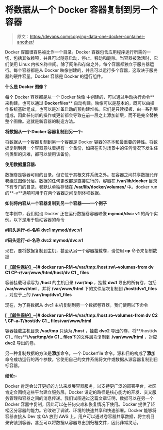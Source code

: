 # 将数据从一个 Docker 容器复制到另一个容器

> 原文：<https://devops.com/copying-data-one-docker-container-another/>

Docker 容器很容易被比作一个目录。Docker 容器包含应用程序运行所需的一切，包括其依赖项，并且可以随意启动、停止、移动和删除。当容器被激活时，它们使用 Linux 内核名称空间。除了网络和存储之外，每个容器都独立于服务器运行。每个容器都是从 Docker 映像创建的，并且可以运行多个容器，这取决于服务器的硬件容量。Docker 容器是 Docker 的运行组件。

**什么是 Docker 图像？**

每个 Docker 容器都是从一个 Docker 映像 中创建的，可以通过手动执行命令**来构建，也可以通过 **Dockerfiles**** 自动构建。映像可以是基本的，既可以由操作系统基础组成，也可以是准备启动的预构建堆栈。它们是只读模板，由一系列层组成，因此任何新的操作或更新都会导致在前一层之上添加新层，而不是完全替换整个图像。这就是新容器的制造方法。

**将数据从一个 Docker 容器复制到另一个:**

将数据从一个容器复制到另一个容器是 Docker 容器的基本和最重要的特性。将数据复制到另一个容器意味着拥有一个备份，如果在实时场景中的任何情况下发生任何类型的灾难，都可以使用该备份。

**使用数据量容器:**

数据卷是容器可用的目录，但它位于其根文件系统之外。在容器之间共享数据允许卷绕过图像分层。数据的任何更改都是直接进行的，容器在 **/var/lib/docker** 目录下有专门的目录，卷默认单独存储在 **/var/lib/docker/volumes/** 中。docker run 的**–v**选项可用于在两个容器之间复制体积数据。

**如何将内容从一个容器复制到另一个容器——一个例子**

在本例中，我们假设 Docker 正在运行数据卷容器映像 **mymod/dvc: v1** 的两个实例。以下是用于启动容器的命令

****#码头运行–d–名称 dvc1 mymod/dvc:v1****

****#码头运行–d–名称 dvc2 mymod/dvc:v1****

现在，要将数据复制到主机，甚至从另一个容器挂载卷，请使用 **cp** 命令来复制数据

**[ [【邮件保护】](/cdn-cgi/l/email-protection)~]# docker run–RM–v/var/tmp:/host:rw\–volumes-from dv C1 CP–r/var/www/html/host/dv C1 _ files**

容器挂载可读写为 **/host** 的主机目录 **/var/tmp** ，挂载 **dvc1** 导出的所有卷，包括 **/var/www/html** ，并将 **/var/www/html** 下的文件层次复制到 **/host/dvc1_files** ，对应于上的 **/var/tmp/dvc1_files**

现在，为了将数据从 dvc1 主机复制到另一个数据卷容器，我们使用以下命令

**[ [【邮件保护】](/cdn-cgi/l/email-protection)~]# docker run–RM–v/var/tmp:/host:ro–volumes-from dv C2 \ CP–a–T/host/dv C1 _ files/var/www/html**

容器挂载主机目录 **/var/tmp** 只读为 **/host** ，挂载 **dvc2** 导出的卷，将**/host/dv C1 _ files**(**/var/tmp/dv C1 _ files**下的文件层次复制到 **/var/www/html** ，对应 **dvc2** 导出的卷。

另一种复制数据的方法是**添加**命令，一个 Dockerfile 命令。源和目的构成了**添加**命令成功运行的两个参数。它使用自己的文件系统将文件或数据从源容器复制到目标容器。

**结论:-**

Docker 肯定会公开更好的方法来发展容器服务，以支持更广泛的部署平台，社区肯定会围绕这些平台建立服务层。Docker 设定的路径是核心能力的开发、交叉服务管理和容器之间的消息传递。我们试图通过这篇文章证明，数据可以在另一个 Docker 容器中复制，因此可以在任何灾难和恢复情况下使用。Docker 提供了轻松区分容器的能力。它改进了调试、环境的快速共享和快速部署。Docker 能够将容器直接从 Dev 或 QA 放到 AWS 上。用户可以通过卷容器共享数据，将主机目录安装到容器，甚至可以将数据从容器导出到归档文件，因此非常灵活。